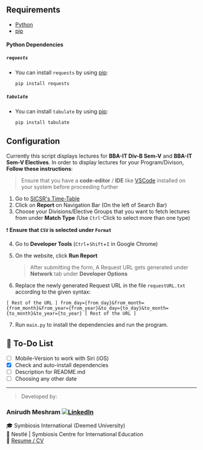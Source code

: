## Requirements

- [Python](https://python.org/downloads)
- [pip](https://pypi.org/project/pip/)

#### Python Dependencies

##### `requests`

- You can install `requests` by using [pip](https://pypi.org/project/pip/):

  ```python
  pip install requests
  ```

##### `tabulate`

- You can install `tabulate` by using [pip](https://pypi.org/project/pip/):

  ```python
  pip install tabulate
  ```

## Configuration

Currently this script displays lectures for **BBA-IT Div-B Sem-V** and **BBA-IT Sem-V Electives**. In order to display lectures for your Program/Divison, **Follow these instructions**:

> Ensure that you have a **code-editor** / **IDE** like [VSCode](https://code.visualstudio.com/download) installed on your system before proceeding further

1. Go to [SICSR's Time-Table](http://time-table.sicsr.ac.in)
2. Click on **Report** on Navigation Bar (On the left of Search Bar)
3. Choose your Divisions/Elective Groups that you want to fetch lectures from under **Match Type** (Use `Ctrl`-Click to select more than one type)

❗ **Ensure that `CSV` is selected under `Format`**

4. Go to **Developer Tools** (`Ctrl`+`Shift`+`I` in Google Chrome)
5. On the website, click **Run Report**

   > After submitting the form, A Request URL gets generated under **Network** tab under **Developer Options**

6. Replace the newly generated Request URL in the file `requestURL.txt` according to the given syntax:

```
[ Rest of the URL ] from_day={from_day}&from_month={from_month}&from_year={from_year}&to_day={to_day}&to_month={to_month}&to_year={to_year} [ Rest of the URL ]
```

7. Run `main.py` to install the dependencies and run the program.

## 📝 To-Do List

- [ ] Mobile-Version to work with Siri (iOS)
- [x] Check and auto-install dependencies
- [ ] Description for README.md
- [ ] Choosing any other date

---

> Developed by:

### Anirudh Meshram [![LinkedIn](https://icons-for-free.com/iconfiles/png/32/linkedin+square+icon-1320168278649782468.png)](https://www.linkedin.com/in/anirudh-meshram/)

🎓 Symbiosis International (Deemed University)\
💼 Nestlé | Symbiosis Centre for International Education\
📄 [Resume / CV](https://docs.google.com/document/d/1DNtgwjOoLIUEXjDqhiM5x3OZc3uJmC9BC4-K7pix5dM/edit)
